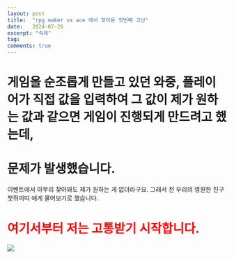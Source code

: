 ```yaml
---
layout: post
title:  "rpg maker vx ace 에서 찾아온 첫번째 고난"
date:   2024-07-26
excerpt: "숙제"
tag:
comments: true
---
```


# 게임을 순조롭게 만들고 있던 와중, 플레이어가 직접 값을 입력하여 그 값이 제가 원하는 값과 같으면 게임이 진행되게 만드려고 했는데,<br>
# 문제가 발생했습니다.
이벤트에서 아무리 찾아봐도 제가 원하는 게 없더라구요. 그래서 전 우리의 영원한 친구 챗쥐피띠 에게 물어보기로 했습니다.<br>
# <span style="color:red">여기서부터 저는 고통받기 시작합니다.</span><br>
<img src="https://github.com/SilverTiger152/silvertiger152.github.com/tree/main/assets/img/gpt/gpt1.PNG">
